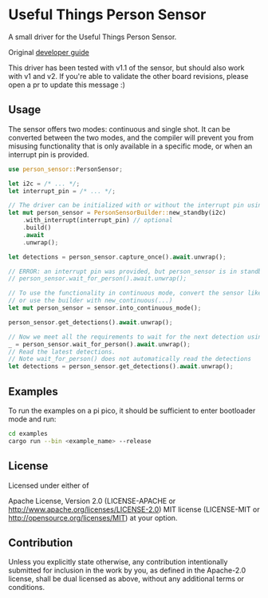 # Useful Things Person Sensor

A small driver for the Useful Things Person Sensor.

Original [developer guide](https://usfl.ink/ps_dev)

This driver has been tested with v1.1 of the sensor, but should also work with v1 and v2.
If you're able to validate the other board revisions, please open a pr to update this message :)

## Usage

The sensor offers two modes: continuous and single shot.
It can be converted between the two modes, and the compiler will prevent you from misusing
functionality that is only available in a specific mode, or when an interrupt pin is provided.

```rust
use person_sensor::PersonSensor;

let i2c = /* ... */;
let interrupt_pin = /* ... */;

// The driver can be initialized with or without the interrupt pin using the builder
let mut person_sensor = PersonSensorBuilder::new_standby(i2c)
    .with_interrupt(interrupt_pin) // optional
    .build()
    .await
    .unwrap();

let detections = person_sensor.capture_once().await.unwrap();

// ERROR: an interrupt pin was provided, but person_sensor is in standby mode
// person_sensor.wait_for_person().await.unwrap();

// To use the functionality in continuous mode, convert the sensor like below,
// or use the builder with new_continuous(...)
let mut person_sensor = sensor.into_continuous_mode();

person_sensor.get_detections().await.unwrap();

// Now we meet all the requirements to wait for the next detection using the interrupt
_ = person_sensor.wait_for_person().await.unwrap();
// Read the latest detections.
// Note wait_for_person() does not automatically read the detections
let detections = person_sensor.get_detections().await.unwrap();
```

## Examples

To run the examples on a pi pico, it should be sufficient to enter bootloader mode and run:

```bash
cd examples
cargo run --bin <example_name> --release
```

## License

Licensed under either of

Apache License, Version 2.0 (LICENSE-APACHE or <http://www.apache.org/licenses/LICENSE-2.0>)
MIT license (LICENSE-MIT or <http://opensource.org/licenses/MIT>)
at your option.

## Contribution

Unless you explicitly state otherwise, any contribution intentionally submitted for inclusion in
the work by you, as defined in the Apache-2.0 license, shall be dual licensed as above, without any
additional terms or conditions.
